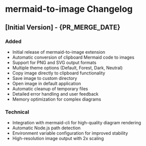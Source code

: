 # mermaid-to-image Changelog

## [Initial Version] - {PR_MERGE_DATE}
### Added
- Initial release of mermaid-to-image extension
- Automatic conversion of clipboard Mermaid code to images
- Support for PNG and SVG output formats
- Multiple theme options (Default, Forest, Dark, Neutral)
- Copy image directly to clipboard functionality
- Save image to custom directory
- Open image in default application
- Automatic cleanup of temporary files
- Detailed error handling and user feedback
- Memory optimization for complex diagrams

### Technical
- Integration with mermaid-cli for high-quality diagram rendering
- Automatic Node.js path detection
- Environment variable configuration for improved stability
- High-resolution image output with 2x scaling